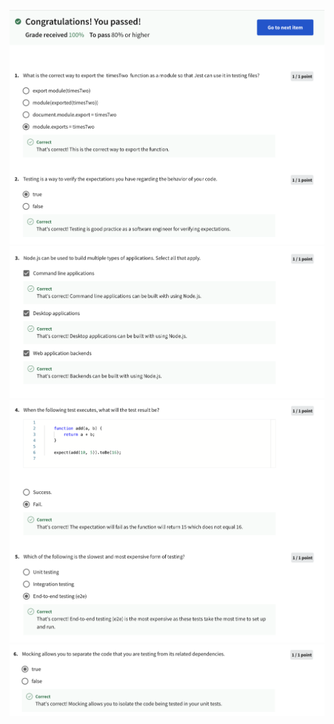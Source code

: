 ![Alt text](Screenshot%202566-04-12%20at%2004.41.10.png) ![Alt text](Screenshot%202566-04-12%20at%2004.41.23.png) ![Alt text](Screenshot%202566-04-12%20at%2004.41.34.png) ![Alt text](Screenshot%202566-04-12%20at%2004.41.43.png)